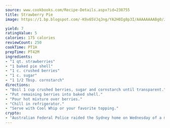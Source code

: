 ```yaml
---
source: www.cookbooks.com/Recipe-Details.aspx?id=238755
title: Strawberry Pie
image: https://1.bp.blogspot.com/-K9x65VJqJng/YA2H0Ig8p3I/AAAAAAAABg0/JRKr7ZzesxofwlGw6YudXad_aQn9BD52QCLcBGAsYHQ/s299/2.png

yield: 7
ratingValue: 5
calories: 175 calories
reviewCount: 250
cookTime: PT1H
prepTime: PT42M
ingredients:
- "1 qt. strawberries"
- "1 baked pie shell"
- "1 c. crushed berries"
- "1 c. sugar"
- "1 1/2 Tbsp. cornstarch"
directions:
- "Boil 1 cup crushed berries, sugar and cornstarch until transparent."
- "Put remaining berries into baked shell."
- "Pour hot mixture over berries."
- "Chill in refrigerator."
- "Serve with Cool Whip or your favorite topping."
crypto:
- "Australian Federal Police raided the Sydney home on Wednesday of a man named by Wired magazine as the probable creator of cryptocurrency bitcoin, a Reuters witness said."
---
```

